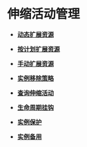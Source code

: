 # 伸缩活动管理<a name="ZH-CN_TOPIC_0042018376"></a>

-   **[动态扩展资源](动态扩展资源.md)**  

-   **[按计划扩展资源](按计划扩展资源.md)**  

-   **[手动扩展资源](手动扩展资源.md)**  

-   **[实例移除策略](实例移除策略.md)**  

-   **[查询伸缩活动](查询伸缩活动.md)**  

-   **[生命周期挂钩](生命周期挂钩.md)**  

-   **[实例保护](实例保护.md)**  

-   **[实例备用](实例备用.md)**  


